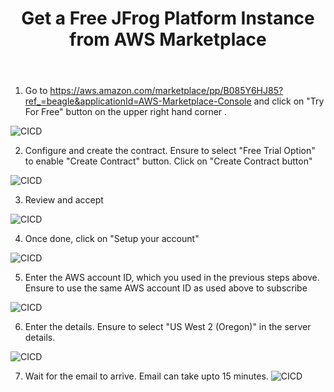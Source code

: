 ﻿---
title: "Get a Free JFrog Platform Instance from AWS Marketplace"
chapter: false
weight: 37
pre: "<b>3.7 </b>"
---

1. Go to https://aws.amazon.com/marketplace/pp/B085Y6HJ85?ref_=beagle&applicationId=AWS-Marketplace-Console and click on "Try For Free" button on the upper right hand corner .

![CICD](/images/step-1-try-for-free.png)

2. Configure and create the contract. Ensure to select "Free Trial Option" to enable "Create Contract" button. Click on "Create Contract button"

![CICD](/images/step-2-configure-create-contract.png)

3. Review and accept

![CICD](/images/step-3-accept-contract.png)

4. Once done, click on "Setup your account"

![CICD](/images/step-4-setup-account.png)

5. Enter the AWS account ID, which you used in the previous steps above. Ensure to use the same AWS account ID as used above to subscribe

![CICD](/images/step-5-enter-aws-account.png)

6. Enter the details. Ensure to select "US West 2 (Oregon)" in the server details.

![CICD](/images/step-6-continue-subscribe.png)

7. Wait for the email to arrive. Email can take upto 15 minutes.
![CICD](/images/step-7-wait-for-email.png)
